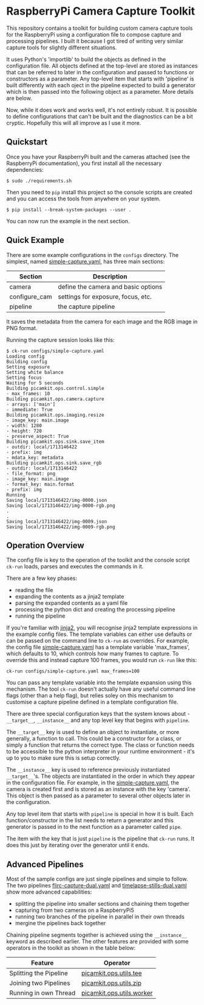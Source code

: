 # RaspberryPi Camera Capture Toolkit

This repository contains a toolkit for building custom camera capture tools for the RaspberryPi using a 
configuration file to compose capture and processing pipelines. I built it because I got tired of
writing very similar capture tools for slightly different situations.

It uses Python's 'importlib' to build the objects as defined in the configuration file. All objects defined 
at the top-level are stored as instances that can be referred to later in the configuration and passed
to functions or constructors as a parameter. Any top-level item that starts with 'pipeline' is built differently
with each oject in the pipeline expected to build a generator which is then passed into the following
object as a parameter. More details are below.

Now, while it does work and works well, it's not entirely robust. It is possible to define configurations
that can't be built and the diagnostics can be a bit cryptic. Hopefully this will all improve as I
use it more.

## Quickstart

Once you have your RaspberryPi built and the cameras attached (see the RaspberryPi documentation), you
first install all the necessary dependencies:

    $ sudo ./requirements.sh

Then you need to `pip` install this project so the console scripts are created and you can access the
tools from anywhere on your system.

    $ pip install --break-system-packages --user . 

You can now run the example in the next section.

## Quick Example

There are some example configurations in the `configs` directory. The simplest, named 
[simple-capture.yaml](configs/simple-capture.yaml), has three main sections:

| Section       | Description                         |
| ------------- | ----------------------------------- |
| camera        | define the camera and basic options |
| configure_cam | settings for exposure, focus, etc.  |
| pipeline      | the capture pipeline                |

It saves the metadata from the camera for each image and the RGB image in PNG format.

Running the capture session looks like this:

    $ ck-run configs/simple-capture.yaml 
    Loading config
    Building config
    Setting exposure
    Setting white balance
    Setting focus
    Waiting for 5 seconds
    Building picamkit.ops.control.simple
    - max_frames: 10
    Building picamkit.ops.camera.capture
    - arrays: ['main']
    - immediate: True
    Building picamkit.ops.imaging.resize
    - image_key: main.image
    - width: 1280
    - height: 720
    - preserve_aspect: True
    Building picamkit.ops.sink.save_item
    - outdir: local/1713146422
    - prefix: img
    - mdata_key: metadata
    Building picamkit.ops.sink.save_rgb
    - outdir: local/1713146422
    - file_format: png
    - image_key: main.image
    - format_key: main.format
    - prefix: img
    Running
    Saving local/1713146422/img-0000.json
    Saving local/1713146422/img-0000-rgb.png
    .
    .
    Saving local/1713146422/img-0009.json
    Saving local/1713146422/img-0009-rgb.png


## Operation Overview

The config file is key to the operation of the toolkit and the console script `ck-run` loads, parses and executes
the commands in it.

There are a few key phases:

* reading the file
* expanding the contents as a jinja2 template
* parsing the expanded contents as a yaml file
* processing the python dict and creating the processing pipeline
* running the pipeline

If you're familiar with [jinja2](https://palletsprojects.com/p/jinja/), you will recognise jinja2 
template expressions in the example config files. The template variables can either use defaults or can
be passed on the command line to `ck-run` as overrides. For example, the config file [simple-capture.yaml](configs/simple-capture.yaml)
has a template variable 'max_frames', which defaults to 10, which controls how many frames to capture. To override this and
instead capture 100 frames, you would run `ck-run` like this:

    ck-run configs/simple-capture.yaml max_frames=100

You can pass any template variable into the template expansion using this mechanism. The tool `ck-run` doesn't 
actually have any useful command line flags (other than a help flag), but relies soley on this mechanism to
customise a capture pipeline defined in a template configuration file.

There are three special configuration keys that the system knows about - `__target__`, `__instance__` and any top level
key that begins with `pipeline`.

The `__target__` key is used to define an object to instantiate, or more generally, a function to call. This could
be a constructor for a class, or simply a function that returns the correct type. The class or function needs
to be accessible to the python interpreter in your runtime environment - it's up to you to make sure this is
setup correctly.

The `__instance__` key is used to reference previously instantiated `__target__`'s. The objects are instantiated in the
order in which they appear in the configuration file. For example, in the [simple-capture.yaml](configs/simple-capture.yaml),
the camera is created first and is stored as an instance with the key 'camera'. This object is then passed
as a parameter to several other objects later in the configuration.

Any top level item that starts with `pipeline` is special in how it is built. Each function/constructor in the list needs to 
return a generator and this generator is passed in to the next function as a parameter called `pipe`.

The item with the key that is just `pipeline` is the pipeline that `ck-run` runs. It does this just by iterating over
the generator until it ends.

## Advanced Pipelines

Most of the sample configs are just single pipelines and simple to follow. The two pipelines 
[flirc-capture-dual.yaml](configs/flirc-capture-dual.yaml) and [timelapse-stills-dual.yaml](configs/timelapse-stills-dual.yaml)
show more advanced capabilities:

* splitting the pipeline into smaller sections and chaining them together
* capturing from two cameras on a RaspberryPi5
* running two branches of the pipeline in parallel in their own threads
* mergine the pipelines back together

Chaining pipeline segments together is achieved using the `__instance__` keyword as described earlier.
The other features are provided with some operators in the toolkit as shown in the table below:

| Feature                | Operator                                                  |
| ---------------------- | --------------------------------------------------------- |
| Splitting the Pipeline | [picamkit.ops.utils.tee](picamkit/ops/utils/tee.py)       |
| Joining two Pipelines  | [picamkit.ops.utils.zip](picamkit/ops/utils/zip.py)   |
| Running in own Thread  | [picamkit.ops.utils.worker](picamkit/ops/utils/worker.py) |

